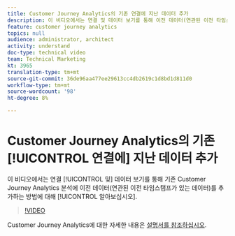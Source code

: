 ```yaml
---
title: Customer Journey Analytics의 기존 연결에 지난 데이터 추가
description: 이 비디오에서는 연결 및 데이터 보기를 통해 이전 데이터(연관된 이전 타임스탬프가 있는 데이터)를 기존 Customer Journey Analytics 분석에 추가하는 방법에 대해 알아봅니다.
feature: customer journey analytics
topics: null
audience: administrator, architect
activity: understand
doc-type: technical video
team: Technical Marketing
kt: 3965
translation-type: tm+mt
source-git-commit: 36de96aa477ee29613cc4db2619c1d8bd1d811d0
workflow-type: tm+mt
source-wordcount: '98'
ht-degree: 8%

---
```



# Customer Journey Analytics의 기존 [!UICONTROL 연결에] 지난 데이터 추가

이 비디오에서는 연결 [!UICONTROL 및] 데이터 보기를 통해 기존 Customer Journey Analytics 분석에 이전 데이터(연관된 이전 타임스탬프가 있는 데이터)를 추가하는 방법에 대해 [!UICONTROL 알아보십시오].

>[!VIDEO](https://video.tv.adobe.com/v/32549/?quality=12)

Customer Journey Analytics에 대한 자세한 내용은 [설명서를 참조하십시오](https://docs.adobe.com/content/help/ko-KR/analytics-platform/using/cja-landing.html).
